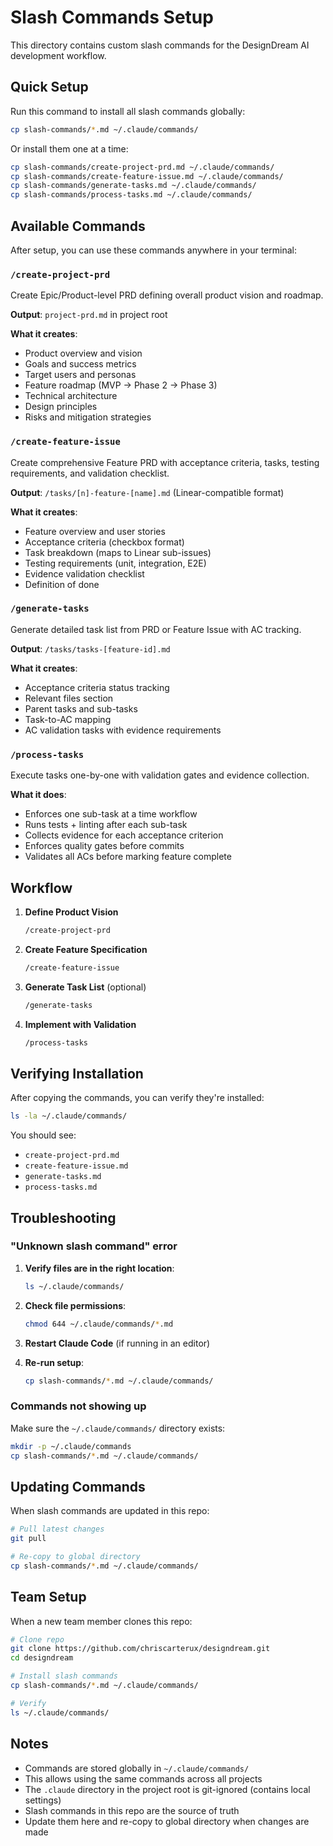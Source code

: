 # Slash Commands Setup

This directory contains custom slash commands for the DesignDream AI development workflow.

## Quick Setup

Run this command to install all slash commands globally:

```bash
cp slash-commands/*.md ~/.claude/commands/
```

Or install them one at a time:

```bash
cp slash-commands/create-project-prd.md ~/.claude/commands/
cp slash-commands/create-feature-issue.md ~/.claude/commands/
cp slash-commands/generate-tasks.md ~/.claude/commands/
cp slash-commands/process-tasks.md ~/.claude/commands/
```

## Available Commands

After setup, you can use these commands anywhere in your terminal:

### `/create-project-prd`
Create Epic/Product-level PRD defining overall product vision and roadmap.

**Output**: `project-prd.md` in project root

**What it creates**:
- Product overview and vision
- Goals and success metrics
- Target users and personas
- Feature roadmap (MVP → Phase 2 → Phase 3)
- Technical architecture
- Design principles
- Risks and mitigation strategies

### `/create-feature-issue`
Create comprehensive Feature PRD with acceptance criteria, tasks, testing requirements, and validation checklist.

**Output**: `/tasks/[n]-feature-[name].md` (Linear-compatible format)

**What it creates**:
- Feature overview and user stories
- Acceptance criteria (checkbox format)
- Task breakdown (maps to Linear sub-issues)
- Testing requirements (unit, integration, E2E)
- Evidence validation checklist
- Definition of done

### `/generate-tasks`
Generate detailed task list from PRD or Feature Issue with AC tracking.

**Output**: `/tasks/tasks-[feature-id].md`

**What it creates**:
- Acceptance criteria status tracking
- Relevant files section
- Parent tasks and sub-tasks
- Task-to-AC mapping
- AC validation tasks with evidence requirements

### `/process-tasks`
Execute tasks one-by-one with validation gates and evidence collection.

**What it does**:
- Enforces one sub-task at a time workflow
- Runs tests + linting after each sub-task
- Collects evidence for each acceptance criterion
- Enforces quality gates before commits
- Validates all ACs before marking feature complete

## Workflow

1. **Define Product Vision**
   ```bash
   /create-project-prd
   ```

2. **Create Feature Specification**
   ```bash
   /create-feature-issue
   ```

3. **Generate Task List** (optional)
   ```bash
   /generate-tasks
   ```

4. **Implement with Validation**
   ```bash
   /process-tasks
   ```

## Verifying Installation

After copying the commands, you can verify they're installed:

```bash
ls -la ~/.claude/commands/
```

You should see:
- `create-project-prd.md`
- `create-feature-issue.md`
- `generate-tasks.md`
- `process-tasks.md`

## Troubleshooting

### "Unknown slash command" error

1. **Verify files are in the right location**:
   ```bash
   ls ~/.claude/commands/
   ```

2. **Check file permissions**:
   ```bash
   chmod 644 ~/.claude/commands/*.md
   ```

3. **Restart Claude Code** (if running in an editor)

4. **Re-run setup**:
   ```bash
   cp slash-commands/*.md ~/.claude/commands/
   ```

### Commands not showing up

Make sure the `~/.claude/commands/` directory exists:

```bash
mkdir -p ~/.claude/commands
cp slash-commands/*.md ~/.claude/commands/
```

## Updating Commands

When slash commands are updated in this repo:

```bash
# Pull latest changes
git pull

# Re-copy to global directory
cp slash-commands/*.md ~/.claude/commands/
```

## Team Setup

When a new team member clones this repo:

```bash
# Clone repo
git clone https://github.com/chriscarterux/designdream.git
cd designdream

# Install slash commands
cp slash-commands/*.md ~/.claude/commands/

# Verify
ls ~/.claude/commands/
```

## Notes

- Commands are stored globally in `~/.claude/commands/`
- This allows using the same commands across all projects
- The `.claude` directory in the project root is git-ignored (contains local settings)
- Slash commands in this repo are the source of truth
- Update them here and re-copy to global directory when changes are made
